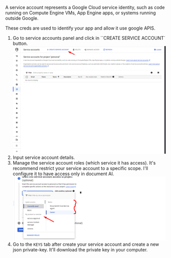 A service account represents a Google Cloud service identity, such as code running on Compute Engine VMs, App Engine apps, or systems running outside Google.

These creds are used to identify your app and allow it use google APIS. 

1. Go to service accounts panel and click in ``CREATE SERVICE ACCOUNT` button.
    ![create service account](/docs/assets/create_service_account/image_1.png)
2. Input service account details.
3. Manage the service account roles (which service it has access). It's recommend restrict your service account to a specific scope. I'll configure it to have access only in document AI.
    ![create service account](/docs/assets/create_service_account/image_2.png)
4. Go to the `KEYS` tab after create your service account and create a new json private-key. It'll download the private key in your computer.
